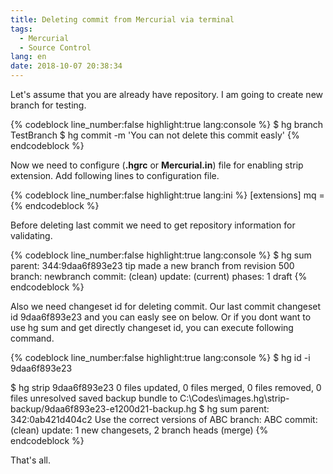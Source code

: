 ```yaml
---
title: Deleting commit from Mercurial via terminal
tags:
  - Mercurial
  - Source Control
lang: en
date: 2018-10-07 20:38:34
---
```



Let's assume that you are already have repository.
I am going to create new branch for testing.

{% codeblock line_number:false highlight:true lang:console %}
 $ hg branch TestBranch
 $ hg commit -m 'You can not delete this commit easly'
{% endcodeblock %}

Now we need to configure (**.hgrc** or **Mercurial.in**) file for enabling strip extension. Add following lines to configuration file.

{% codeblock line_number:false highlight:true lang:ini %}
[extensions]
mq =
{% endcodeblock %}

Before deleting last commit we need to get repository information for validating.

{% codeblock line_number:false highlight:true lang:console %}
 $ hg sum
 parent: 344:9daa6f893e23 tip
 made a new branch from revision 500
 branch: newbranch
 commit: (clean)
 update: (current)
 phases: 1 draft
{% endcodeblock %}

Also we need changeset id for deleting commit. Our last commit changeset id 9daa6f893e23 and you can easly see on below. Or if you dont want to use hg sum and get directly changeset id, you can execute following command.

{% codeblock line_number:false highlight:true lang:console %}
 $ hg id -i
 9daa6f893e23
 
 $ hg strip 9daa6f893e23
 0 files updated, 0 files merged, 0 files removed, 0 files unresolved
 saved backup bundle to C:\Codes\images\.hg\strip-backup/9daa6f893e23-e1200d21-backup.hg
 $ hg sum
 parent: 342:0ab421d404c2
 Use the correct versions of ABC
 branch: ABC
 commit: (clean)
 update: 1 new changesets, 2 branch heads (merge)
{% endcodeblock %}

 That's all.